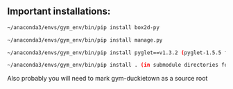## Important installations:

```sh
~/anaconda3/envs/gym_env/bin/pip install box2d-py

~/anaconda3/envs/gym_env/bin/pip install manage.py

~/anaconda3/envs/gym_env/bin/pip install pyglet==v1.3.2 (pyglet-1.5.5 for simple simulation)

~/anaconda3/envs/gym_env/bin/pip install . (in submodule directories for installation of the third party environments)
```

Also probably you will need to mark gym-duckietown as a source root
